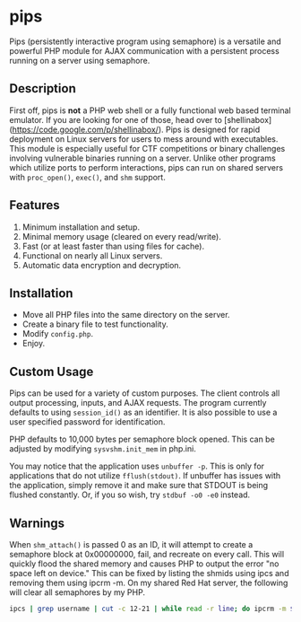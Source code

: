 pips
====

Pips (persistently interactive program using semaphore) is a versatile and powerful PHP module for AJAX communication with a persistent process running on a server using semaphore.

Description
-----------

First off, pips is <b>not</b> a PHP web shell or a fully functional web based terminal emulator. If you are looking for one of those, head over to [shellinabox] (https://code.google.com/p/shellinabox/). Pips is designed for rapid deployment on Linux servers for users to mess around with executables. This module is especially useful for CTF competitions or binary challenges involving vulnerable binaries running on a server. Unlike other programs which utilize ports to perform interactions, pips can run on shared servers with `proc_open()`, `exec()`, and `shm` support.

Features
--------
1. Minimum installation and setup.
2. Minimal memory usage (cleared on every read/write).
3. Fast (or at least faster than using files for cache).
4. Functional on nearly all Linux servers.
5. Automatic data encryption and decryption.

Installation
------------

- Move all PHP files into the same directory on the server.
- Create a binary file to test functionality.
- Modify `config.php`.
- Enjoy.

Custom Usage
------------

Pips can be used for a variety of custom purposes. The client controls all output processing, inputs, and AJAX requests. The program currently defaults to using `session_id()` as an identifier. It is also possible to use a user specified password for identification.

PHP defaults to 10,000 bytes per semaphore block opened. This can be adjusted by modifying `sysvshm.init_mem` in php.ini.

You may notice that the application uses `unbuffer -p`. This is only for applications that do not utilize `fflush(stdout)`. If unbuffer has issues with the application, simply remove it and make sure that STDOUT is being flushed constantly. Or, if you so wish, try `stdbuf -o0 -e0` instead.

Warnings
--------

When `shm_attach()` is passed 0 as an ID, it will attempt to create a semaphore block at 0x00000000, fail, and recreate on every call. This will quickly flood the shared memory and causes PHP to output the error "no space left on device." This can be fixed by listing the shmids using ipcs and removing them using ipcrm -m. On my shared Red Hat server, the following will clear all semaphores by my PHP.

```bash
ipcs | grep username | cut -c 12-21 | while read -r line; do ipcrm -m $line; done
```

